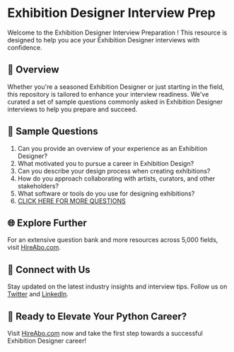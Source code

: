 # Exhibition Designer Interview Prep

Welcome to the Exhibition Designer Interview Preparation ! This resource is designed to help you ace your Exhibition Designer interviews with confidence.

## 🚀 Overview

Whether you're a seasoned Exhibition Designer or just starting in the field, this repository is tailored to enhance your interview readiness. We've curated a set of sample questions commonly asked in Exhibition Designer interviews to help you prepare and succeed.

## 📝 Sample Questions

1. Can you provide an overview of your experience as an Exhibition Designer?
2. What motivated you to pursue a career in Exhibition Design?
3. Can you describe your design process when creating exhibitions?
4. How do you approach collaborating with artists, curators, and other stakeholders?
5. What software or tools do you use for designing exhibitions?
6. [CLICK HERE FOR MORE QUESTIONS](https://hireabo.com/job/6_4_22/Exhibition%20Designer)

## 🌐 Explore Further

For an extensive question bank and more resources across 5,000 fields, visit [HireAbo.com](https://www.hireabo.com).

## 📱 Connect with Us

Stay updated on the latest industry insights and interview tips. Follow us on [Twitter](https://twitter.com/hireabo) and [LinkedIn](https://www.linkedin.com/in/hire-abo-3609972a8/).

## 🚀 Ready to Elevate Your Python Career?

Visit [HireAbo.com](https://www.hireabo.com) now and take the first step towards a successful Exhibition Designer career!
